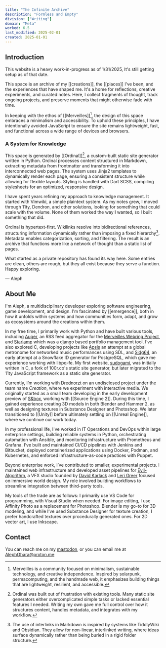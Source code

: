 ```yaml
---
title: "The Infinite Archive"
description: "Formless and Empty"
division: ["Writing"]
domain: "Meta"
worked: 6.5
last_modified: 2025-02-01
created: 2025-01-01
---
```


## Introduction
This website is a heavy work-in-progress as of 1/31/2025, It's still getting setup as of that date.

This space is an archive of my [[creations]], the [[places]] I've been, and the experiences that have shaped me. It's a home for reflections, creative experiments, and curated notes. Here, I collect fragments of thought, track ongoing projects, and preserve moments that might otherwise fade with time.

In keeping with the ethos of [[Merveilles]][^1], the design of this space embraces a minimalism and accessibility. To uphold these principles, I have intentionally avoided JavaScript to ensure the site remains lightweight, fast, and functional across a wide range of devices and browsers.

### A System for Knowledge
This space is generated by [[Ordinal]][^2], a custom-built static site generator written in Python. Ordinal processes content structured in Markdown, extracting metadata from frontmatter and transforming it into interconnected web pages. The system uses Jinja2 templates to dynamically render each page, ensuring a consistent structure while allowing for flexible layouts. Styling is handled with Dart SCSS, compiling stylesheets for an optimized, responsive design.

I have spent years refining my approach to knowledge management. It started with Vimwiki, a simple plaintext system. As my notes grew, I moved through 11ty, Dendron, and other solutions, looking for something that could scale with the volume. None of them worked the way I wanted, so I built something that did.

Ordinal is hypertext-first. Wikilinks resolve into bidirectional references, structuring information dynamically rather than imposing a fixed hierarchy[^3]. Metadata enables categorization, sorting, and filtering. The result is an archive that functions more like a network of thought than a static list of pages.

What started as a private repository has found its way here. Some entries are clean, others are rough, but they all exist because they serve a function. Happy exploring.

— Aleph

## About Me
I'm Aleph, a multidisciplinary developer exploring software engineering, game development, and design. I'm fascinated by [[emergence]], both in how it unfolds within systems and how communities form, adapt, and grow as ecosystems around the creations within them.

In my free time, I primarily work with Python and have built various tools, including [Auger](https://github.com/LiminalCrab/auger), an RSS feed aggregator for the [Merveilles Webring Project](https://github.com/XXIIVV/Webring/), and [Starlamp](https://github.com/LiminalCrab/starlamp_base) which was a django based portfolio management tool. I’ve also explored C, developing projects like [Apsis](https://github.com/LiminalCrab/Apsis) an attempt at a global metronome for networked music performances using SDL, and [Sidg64](https://github.com/LiminalCrab/sidg64), an early attempt at a Snowflake ID generator for PostgreSQL, which gave me experience working with libpq-fe. My first website, [sudogami](https://github.com/LiminalCrab/sudogami), was initially written in C, a fork of 100r.co's static site generator, but later migrated to the 11ty JavaScript framework as a static site generator.

Currently, I’m working with [Drednorzt](https://www.norzt.net/) on an undisclosed project under the team name _Creation_, where we experiment with interactive media. We originally started as a small team developing in the early development preview of [S&box](https://sbox.game/), working with [[Source Engine 2]]. During this time, I gained experience creating 3D models in both Blender and Hammer 2, as well as designing textures in Substance Designer and Photoshop. We later transitioned to [[Unity]] before ultimately settling on [[Unreal Engine]], where we continue our work today.

In my professional life, I've worked in IT Operations and DevOps within large enterprise settings, building reliable systems in Python, orchestrating automation with Ansible, and monitoring infrastructure with Prometheus and Grafana. I’ve built and maintained CI/CD pipelines with Jenkins and Bitbucket, deployed containerized applications using Docker, Podman, and Kubernetes, and enforced infrastructure-as-code practices with Puppet.

Beyond enterprise work, I’ve contributed to smaller, experimental projects. I maintained web infrastructure and developed asset pipelines for [Evil-Algorithm](https://evil-algorithm.com/), a VFX studio founded by [David Karlack](https://www.davidkarlak.com/) and [Leri Greer](https://www.imdb.com/name/nm3862741/) focused on immersive world design. My role involved building workflows to streamline integration between third-party tools.

My tools of the trade are as follows: I primarily use VS Code for programming, with Visual Studio when needed. For image editing, I use Affinity Photo as a replacement for Photoshop. Blender is my go-to for 3D modeling, and while I’ve used Substance Designer for texture creation, I prefer handcrafted textures over procedurally generated ones. For 2D vector art, I use Inkscape.


## Contact

You can reach me on my [mastodon](https://merveilles.town/@aleph), or you can email me at AlephOhara@proton.me

[^1]: Merveilles is a community focused on minimalism, sustainable technology, and creative independence. Inspired by solarpunk, permacomputing, and the handmade web, it emphasizes building things that are lightweight, resilient, and accessible.

[^2]: Ordinal was built out of frustration with existing tools. Many static site generators either overcomplicated simple tasks or lacked essential features I needed. Writing my own gave me full control over how it structures content, handles metadata, and integrates with my workflow.

[^3]: The use of interlinks in Markdown is inspired by systems like TiddlyWiki and Obsidian. They allow for non-linear, interlinked writing, where ideas surface dynamically rather than being buried in a rigid folder structure.





